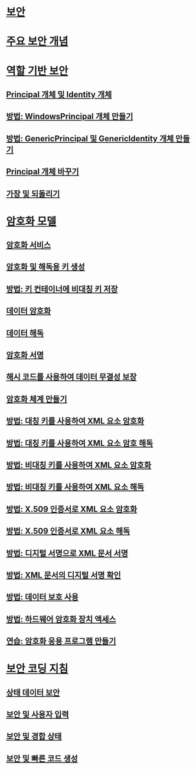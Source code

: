 # [보안](index.md)
# [주요 보안 개념](key-security-concepts.md)
# [역할 기반 보안](role-based-security.md)
## [Principal 개체 및 Identity 개체](principal-and-identity-objects.md)
## [방법: WindowsPrincipal 개체 만들기](how-to-create-a-windowsprincipal-object.md)
## [방법: GenericPrincipal 및 GenericIdentity 개체 만들기](how-to-create-genericprincipal-and-genericidentity-objects.md)
## [Principal 개체 바꾸기](replacing-a-principal-object.md)
## [가장 및 되돌리기](impersonating-and-reverting.md)
# [암호화 모델](cryptography-model.md)
## [암호화 서비스](cryptographic-services.md)
## [암호화 및 해독용 키 생성](generating-keys-for-encryption-and-decryption.md)
## [방법: 키 컨테이너에 비대칭 키 저장](how-to-store-asymmetric-keys-in-a-key-container.md)
## [데이터 암호화](encrypting-data.md)
## [데이터 해독](decrypting-data.md)
## [암호화 서명](cryptographic-signatures.md)
## [해시 코드를 사용하여 데이터 무결성 보장](ensuring-data-integrity-with-hash-codes.md)
## [암호화 체계 만들기](creating-a-cryptographic-scheme.md)
## [방법: 대칭 키를 사용하여 XML 요소 암호화](how-to-encrypt-xml-elements-with-symmetric-keys.md)
## [방법: 대칭 키를 사용하여 XML 요소 암호 해독](how-to-decrypt-xml-elements-with-symmetric-keys.md)
## [방법: 비대칭 키를 사용하여 XML 요소 암호화](how-to-encrypt-xml-elements-with-asymmetric-keys.md)
## [방법: 비대칭 키를 사용하여 XML 요소 해독](how-to-decrypt-xml-elements-with-asymmetric-keys.md)
## [방법: X.509 인증서로 XML 요소 암호화](how-to-encrypt-xml-elements-with-x-509-certificates.md)
## [방법: X.509 인증서로 XML 요소 해독](how-to-decrypt-xml-elements-with-x-509-certificates.md)
## [방법: 디지털 서명으로 XML 문서 서명](how-to-sign-xml-documents-with-digital-signatures.md)
## [방법: XML 문서의 디지털 서명 확인](how-to-verify-the-digital-signatures-of-xml-documents.md)
## [방법: 데이터 보호 사용](how-to-use-data-protection.md)
## [방법: 하드웨어 암호화 장치 액세스](how-to-access-hardware-encryption-devices.md)
## [연습: 암호화 응용 프로그램 만들기](walkthrough-creating-a-cryptographic-application.md)
# [보안 코딩 지침](secure-coding-guidelines.md)
## [상태 데이터 보안](securing-state-data.md)
## [보안 및 사용자 입력](security-and-user-input.md)
## [보안 및 경합 상태](security-and-race-conditions.md)
## [보안 및 빠른 코드 생성](security-and-on-the-fly-code-generation.md)
